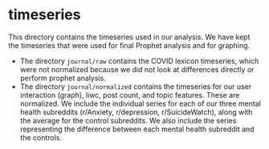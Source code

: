 # timeseries
This directory contains the timeseries used in our analysis. We have kept the timeseries that were used for final Prophet analysis and for graphing.

* The directory `journal/raw` contains the COVID lexicon timeseries, which were not normalized because we did not look at differences directly or perform prophet analysis.
* The directory `journal/normalized` contains the timeseries for our user interaction (graph), liwc, post count, and topic features. These are normalized. We include the individual series for each of our three mental health subreddits (r/Anxiety, r/depression, r/SuicideWatch), along with the average for the control subreddits. We also include the series representing the difference between each mental health subreddit and the controls.